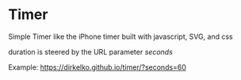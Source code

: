 # Timer
Simple Timer like the iPhone timer built with javascript, SVG, and css

duration is steered by the URL parameter _seconds_

Example: https://dirkelko.github.io/timer/?seconds=60



